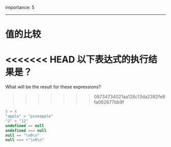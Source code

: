 importance: 5

---

# 值的比较

<<<<<<< HEAD
以下表达式的执行结果是？
=======
What will be the result for these expressions?
>>>>>>> 08734734021aa128c13da2382fe8fa062677bb9f

```js no-beautify
5 > 4
"apple" > "pineapple"
"2" > "12"
undefined == null
undefined === null
null == "\n0\n"
null === +"\n0\n"
```

